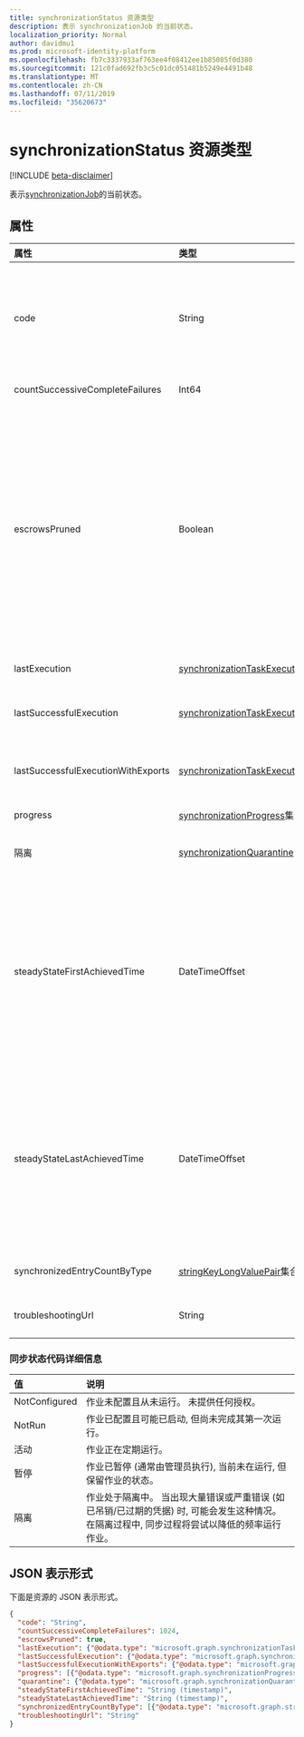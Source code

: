 ```yaml
---
title: synchronizationStatus 资源类型
description: 表示 synchronizationJob 的当前状态。
localization_priority: Normal
author: davidmu1
ms.prod: microsoft-identity-platform
ms.openlocfilehash: fb7c3337933af763ee4f08412ee1b85085f0d380
ms.sourcegitcommit: 121c0fad692fb3c5c01dc051481b5249e4491b48
ms.translationtype: MT
ms.contentlocale: zh-CN
ms.lasthandoff: 07/11/2019
ms.locfileid: "35620673"
---
```

# <a name="synchronizationstatus-resource-type"></a>synchronizationStatus 资源类型

[!INCLUDE [beta-disclaimer](../../includes/beta-disclaimer.md)]

表示[synchronizationJob](synchronization-synchronizationjob.md)的当前状态。

## <a name="properties"></a>属性

| 属性                              | 类型      | 说明    |
|:--------------------------------------|:----------|:---------------|
|code|String|同步作业的高级别状态代码。 可取值为：`NotConfigured`、`NotRun`、`Active`、`Paused`、`Quarantine`。|
|countSuccessiveCompleteFailures|Int64|此作业连续失败的次数。|
|escrowsPruned|Boolean|`true`在初始同步过程中, 如果作业的 escrows (对象级错误) 被修剪。 在初始同步过程中, 可以对 Escrows 进行修剪, 从而达到通常会将作业放入隔离的错误阈值。 同步过程不会进入隔离, 而是清除作业的错误并继续, 直到初始同步完成。 初始同步完成后, 作业将暂停, 并等待客户清除错误。|
|lastExecution|[synchronizationTaskExecution](synchronization-synchronizationtaskexecution.md)|上次执行作业的详细信息。|
|lastSuccessfulExecution|[synchronizationTaskExecution](synchronization-synchronizationtaskexecution.md)|此作业的最后一次执行的详细信息, 其中未包含任何错误。|
|lastSuccessfulExecutionWithExports|[synchronizationTaskExecution](synchronization-synchronizationtaskexecution.md)|上次执行作业的详细信息, 该作业将对象导出到目标目录中。|
|progress|[synchronizationProgress](synchronization-synchronizationprogress.md)集合|完成作业进度的详细信息。|
|隔离|[synchronizationQuarantine](synchronization-quarantine.md)|如果作业在隔离中, 则隔离详细信息。|
|steadyStateFirstAchievedTime|DateTimeOffset|稳定状态 (不再对进程所做的更改) 第一次实现的时间。 时间戳类型表示采用 ISO 8601 格式的日期和时间信息，始终采用 UTC 时区。 例如，2014 年 1 月 1 日午夜 UTC 如下所示：`'2014-01-01T00:00:00Z'`。|
|steadyStateLastAchievedTime|DateTimeOffset|上次达到稳定状态 (不再对进程所做的更改) 的时间。 时间戳类型表示采用 ISO 8601 格式的日期和时间信息，始终采用 UTC 时区。 例如，2014 年 1 月 1 日午夜 UTC 如下所示：`'2014-01-01T00:00:00Z'`。|
|synchronizedEntryCountByType|[stringKeyLongValuePair](synchronization-stringkeylongvaluepair.md)集合|按对象类型列出的已同步对象的计数。|
|troubleshootingUrl|String|出现错误时, 将包含问题的故障排除步骤的 URL。|

### <a name="synchronization-status-code-details"></a>同步状态代码详细信息

| 值                              | 说明    |
|:-----------------------------------|:---------------|
|NotConfigured                       |作业未配置且从未运行。 未提供任何授权。 |
|NotRun                              |作业已配置且可能已启动, 但尚未完成其第一次运行。|
|活动                              |作业正在定期运行。|
|暂停                              |作业已暂停 (通常由管理员执行), 当前未在运行, 但保留作业的状态。|
|隔离                          |作业处于隔离中。 当出现大量错误或严重错误 (如已吊销/已过期的凭据) 时, 可能会发生这种情况。 在隔离过程中, 同步过程将尝试以降低的频率运行作业。|

## <a name="json-representation"></a>JSON 表示形式

下面是资源的 JSON 表示形式。

<!-- {
  "blockType": "resource",
  "optionalProperties": [

  ],
  "@odata.type": "microsoft.graph.synchronizationStatus"
}-->

```json
{
  "code": "String",
  "countSuccessiveCompleteFailures": 1024,
  "escrowsPruned": true,
  "lastExecution": {"@odata.type": "microsoft.graph.synchronizationTaskExecution"},
  "lastSuccessfulExecution": {"@odata.type": "microsoft.graph.synchronizationTaskExecution"},
  "lastSuccessfulExecutionWithExports": {"@odata.type": "microsoft.graph.synchronizationTaskExecution"},
  "progress": [{"@odata.type": "microsoft.graph.synchronizationProgress"}],
  "quarantine": {"@odata.type": "microsoft.graph.synchronizationQuarantine"},
  "steadyStateFirstAchievedTime": "String (timestamp)",
  "steadyStateLastAchievedTime": "String (timestamp)",
  "synchronizedEntryCountByType": [{"@odata.type": "microsoft.graph.stringKeyLongValuePair"}],
  "troubleshootingUrl": "String"
}

```

<!-- uuid: 8fcb5dbc-d5aa-4681-8e31-b001d5168d79
2015-10-25 14:57:30 UTC -->
<!--
{
  "type": "#page.annotation",
  "description": "synchronizationStatus resource",
  "keywords": "",
  "section": "documentation",
  "tocPath": "",
  "suppressions": []
}
-->
